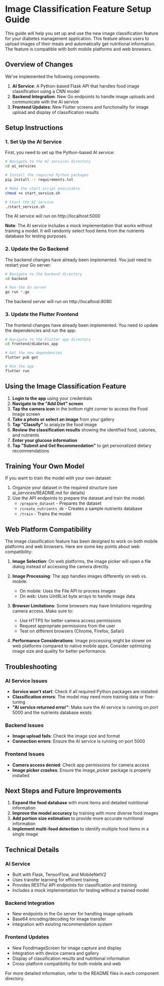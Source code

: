 # Image Classification Feature Setup Guide

This guide will help you set up and use the new image classification feature for your diabetes management application. This feature allows users to upload images of their meals and automatically get nutritional information. The feature is compatible with both mobile platforms and web browsers.

## Overview of Changes

We've implemented the following components:

1. **AI Service**: A Python-based Flask API that handles food image classification using a CNN model
2. **Backend Integration**: New Go endpoints to handle image uploads and communicate with the AI service
3. **Frontend Updates**: New Flutter screens and functionality for image upload and display of classification results

## Setup Instructions

### 1. Set Up the AI Service

First, you need to set up the Python-based AI service:

```bash
# Navigate to the AI services directory
cd ai_services

# Install the required Python packages
pip install -r requirements.txt

# Make the start script executable
chmod +x start_service.sh

# Start the AI service
./start_service.sh
```

The AI service will run on http://localhost:5000

**Note**: The AI service includes a mock implementation that works without training a model. It will randomly select food items from the nutrients database for testing purposes.

### 2. Update the Go Backend

The backend changes have already been implemented. You just need to restart your Go server:

```bash
# Navigate to the backend directory
cd backend

# Run the Go server
go run *.go
```

The backend server will run on http://localhost:8080

### 3. Update the Flutter Frontend

The frontend changes have already been implemented. You need to update the dependencies and run the app:

```bash
# Navigate to the Flutter app directory
cd frontend/diabetes_app

# Get the new dependencies
flutter pub get

# Run the app
flutter run
```

## Using the Image Classification Feature

1. **Login to the app** using your credentials
2. **Navigate to the "Add Diet" screen**
3. **Tap the camera icon** in the bottom right corner to access the Food Image screen
4. **Take a photo or select an image** from your gallery
5. **Tap "Classify"** to analyze the food image
6. **Review the classification results** showing the identified food, calories, and nutrients
7. **Enter your glucose information**
8. **Tap "Submit and Get Recommendation"** to get personalized dietary recommendations

## Training Your Own Model

If you want to train the model with your own dataset:

1. Organize your dataset in the required structure (see ai_services/README.md for details)
2. Use the API endpoints to prepare the dataset and train the model:
   - `/prepare_dataset` - Prepares the dataset
   - `/create_nutrients_db` - Creates a sample nutrients database
   - `/train` - Trains the model

## Web Platform Compatibility

The image classification feature has been designed to work on both mobile platforms and web browsers. Here are some key points about web compatibility:

1. **Image Selection**: On web platforms, the image picker will open a file dialog instead of accessing the camera directly.

2. **Image Processing**: The app handles images differently on web vs. mobile:
   - On mobile: Uses the File API to process images
   - On web: Uses Uint8List byte arrays to handle image data

3. **Browser Limitations**: Some browsers may have limitations regarding camera access. Make sure to:
   - Use HTTPS for better camera access permissions
   - Request appropriate permissions from the user
   - Test on different browsers (Chrome, Firefox, Safari)

4. **Performance Considerations**: Image processing might be slower on web platforms compared to native mobile apps. Consider optimizing image size and quality for better performance.

## Troubleshooting

### AI Service Issues

- **Service won't start**: Check if all required Python packages are installed
- **Classification errors**: The model may need more training data or fine-tuning
- **"AI service returned error"**: Make sure the AI service is running on port 5000 and the nutrients database exists

### Backend Issues

- **Image upload fails**: Check the image size and format
- **Connection errors**: Ensure the AI service is running on port 5000

### Frontend Issues

- **Camera access denied**: Check app permissions for camera access
- **Image picker crashes**: Ensure the image_picker package is properly installed

## Next Steps and Future Improvements

1. **Expand the food database** with more items and detailed nutritional information
2. **Improve the model accuracy** by training with more diverse food images
3. **Add portion size estimation** to provide more accurate nutritional information
4. **Implement multi-food detection** to identify multiple food items in a single image

## Technical Details

### AI Service

- Built with Flask, TensorFlow, and MobileNetV2
- Uses transfer learning for efficient training
- Provides RESTful API endpoints for classification and training
- Includes a mock implementation for testing without a trained model

### Backend Integration

- New endpoints in the Go server for handling image uploads
- Base64 encoding/decoding for image transfer
- Integration with existing recommendation system

### Frontend Updates

- New FoodImageScreen for image capture and display
- Integration with device camera and gallery
- Display of classification results and nutritional information
- Cross-platform compatibility for both mobile and web

For more detailed information, refer to the README files in each component directory.